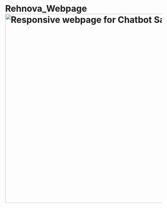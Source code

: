# Rehnova_Webpage<img width="1326" height="608" alt="Responsive webpage for Chatbot SaaS" src="https://github.com/user-attachments/assets/7f3a2466-474b-4063-9d6e-08239d7bf41a" />
